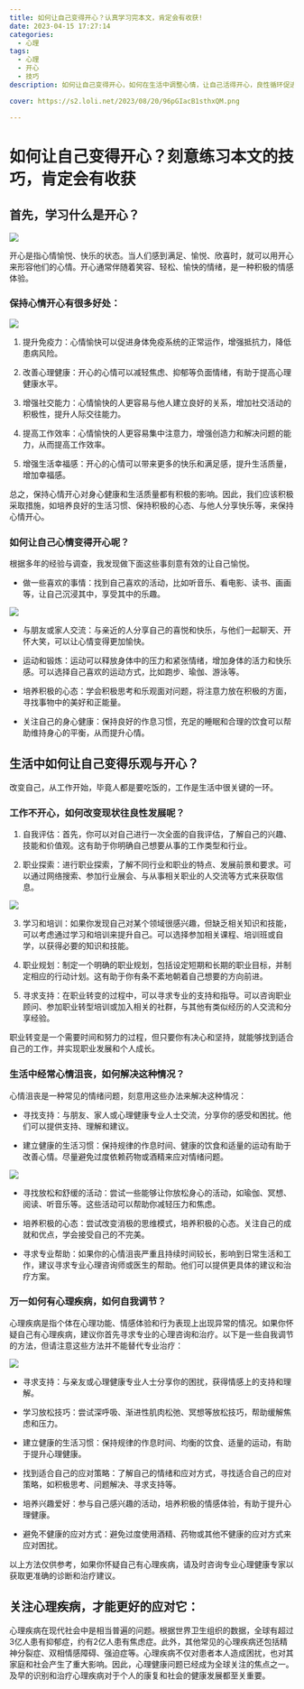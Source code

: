 ```yaml
---
title: 如何让自己变得开心？认真学习完本文，肯定会有收获!
date: 2023-04-15 17:27:14
categories:
  - 心理
tags:
  - 心理
  - 开心
  - 技巧
description: 如何让自己变得开心，如何在生活中调整心情，让自己活得开心，良性循环促进自己的生活进步？

cover: https://s2.loli.net/2023/08/20/96pGIacB1sthxQM.png

---
```

# 如何让自己变得开心？刻意练习本文的技巧，肯定会有收获

## 首先，学习什么是开心？

![](https://s2.loli.net/2023/08/20/96pGIacB1sthxQM.png)

开心是指心情愉悦、快乐的状态。当人们感到满足、愉悦、欣喜时，就可以用开心来形容他们的心情。开心通常伴随着笑容、轻松、愉快的情绪，是一种积极的情感体验。

### 保持心情开心有很多好处：

![](https://s2.loli.net/2023/08/20/QFCkLfDrEljwX5n.png)

1. 提升免疫力：心情愉快可以促进身体免疫系统的正常运作，增强抵抗力，降低患病风险。

2. 改善心理健康：开心的心情可以减轻焦虑、抑郁等负面情绪，有助于提高心理健康水平。

3. 增强社交能力：心情愉快的人更容易与他人建立良好的关系，增加社交活动的积极性，提升人际交往能力。

4. 提高工作效率：心情愉快的人更容易集中注意力，增强创造力和解决问题的能力，从而提高工作效率。

5. 增强生活幸福感：开心的心情可以带来更多的快乐和满足感，提升生活质量，增加幸福感。

总之，保持心情开心对身心健康和生活质量都有积极的影响。因此，我们应该积极采取措施，如培养良好的生活习惯、保持积极的心态、与他人分享快乐等，来保持心情开心。

### 如何让自己心情变得开心呢？

根据多年的经验与调查，我发现做下面这些事刻意有效的让自己愉悦。

- 做一些喜欢的事情：找到自己喜欢的活动，比如听音乐、看电影、读书、画画等，让自己沉浸其中，享受其中的乐趣。

![](https://s2.loli.net/2023/08/20/Clh5PzLYMxoqGZV.png)

- 与朋友或家人交流：与亲近的人分享自己的喜悦和快乐，与他们一起聊天、开怀大笑，可以让心情变得更加愉快。

- 运动和锻炼：运动可以释放身体中的压力和紧张情绪，增加身体的活力和快乐感。可以选择自己喜欢的运动方式，比如跑步、瑜伽、游泳等。

- 培养积极的心态：学会积极思考和乐观面对问题，将注意力放在积极的方面，寻找事物中的美好和正能量。

- 关注自己的身心健康：保持良好的作息习惯，充足的睡眠和合理的饮食可以帮助维持身心的平衡，从而提升心情。

## 生活中如何让自己变得乐观与开心？

改变自己，从工作开始，毕竟人都是要吃饭的，工作是生活中很关键的一环。

### 工作不开心，如何改变现状往良性发展呢？

1. 自我评估：首先，你可以对自己进行一次全面的自我评估，了解自己的兴趣、技能和价值观。这有助于你明确自己想要从事的工作类型和行业。

2. 职业探索：进行职业探索，了解不同行业和职业的特点、发展前景和要求。可以通过网络搜索、参加行业展会、与从事相关职业的人交流等方式来获取信息。

![](https://s2.loli.net/2023/08/20/Qq6T3ZEjJ9XSRtv.png)

3. 学习和培训：如果你发现自己对某个领域很感兴趣，但缺乏相关知识和技能，可以考虑通过学习和培训来提升自己。可以选择参加相关课程、培训班或自学，以获得必要的知识和技能。

4. 职业规划：制定一个明确的职业规划，包括设定短期和长期的职业目标，并制定相应的行动计划。这有助于你有条不紊地朝着自己想要的方向前进。

5. 寻求支持：在职业转变的过程中，可以寻求专业的支持和指导。可以咨询职业顾问、参加职业转型培训或加入相关的社群，与其他有类似经历的人交流和分享经验。

职业转变是一个需要时间和努力的过程，但只要你有决心和坚持，就能够找到适合自己的工作，并实现职业发展和个人成长。

### 生活中经常心情沮丧，如何解决这种情况？

心情沮丧是一种常见的情绪问题，刻意用这些办法来解决这种情况：

- 寻找支持：与朋友、家人或心理健康专业人士交流，分享你的感受和困扰。他们可以提供支持、理解和建议。

- 建立健康的生活习惯：保持规律的作息时间、健康的饮食和适量的运动有助于改善心情。尽量避免过度依赖药物或酒精来应对情绪问题。

![](https://s2.loli.net/2023/08/20/4Is5HWoYvqi2Qke.png)

- 寻找放松和舒缓的活动：尝试一些能够让你放松身心的活动，如瑜伽、冥想、阅读、听音乐等。这些活动可以帮助你减轻压力和焦虑。

- 培养积极的心态：尝试改变消极的思维模式，培养积极的心态。关注自己的成就和优点，学会接受自己的不完美。

- 寻求专业帮助：如果你的心情沮丧严重且持续时间较长，影响到日常生活和工作，建议寻求专业心理咨询师或医生的帮助。他们可以提供更具体的建议和治疗方案。

### 万一如何有心理疾病，如何自我调节？

心理疾病是指个体在心理功能、情感体验和行为表现上出现异常的情况。如果你怀疑自己有心理疾病，建议你首先寻求专业的心理咨询和治疗。以下是一些自我调节的方法，但请注意这些方法并不能替代专业治疗：

![](https://s2.loli.net/2023/08/20/bfBM8pkAYw9VWQc.png)

-  寻求支持：与亲友或心理健康专业人士分享你的困扰，获得情感上的支持和理解。

- 学习放松技巧：尝试深呼吸、渐进性肌肉松弛、冥想等放松技巧，帮助缓解焦虑和压力。

-  建立健康的生活习惯：保持规律的作息时间、均衡的饮食、适量的运动，有助于提升心理健康。

- 找到适合自己的应对策略：了解自己的情绪和应对方式，寻找适合自己的应对策略，如积极思考、问题解决、寻求支持等。

- 培养兴趣爱好：参与自己感兴趣的活动，培养积极的情感体验，有助于提升心理健康。

- 避免不健康的应对方式：避免过度使用酒精、药物或其他不健康的应对方式来应对困扰。

以上方法仅供参考，如果你怀疑自己有心理疾病，请及时咨询专业心理健康专家以获取更准确的诊断和治疗建议。

## 关注心理疾病，才能更好的应对它：

心理疾病在现代社会中是相当普遍的问题。根据世界卫生组织的数据，全球有超过3亿人患有抑郁症，约有2亿人患有焦虑症。此外，其他常见的心理疾病还包括精神分裂症、双相情感障碍、强迫症等。心理疾病不仅对患者本人造成困扰，也对其家庭和社会产生了重大影响。因此，心理健康问题已经成为全球关注的焦点之一。及早的识别和治疗心理疾病对于个人的康复和社会的健康发展都至关重要。


